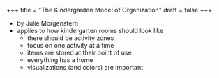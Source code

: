 +++
title = "The Kindergarden Model of Organization"
draft = false
+++

-   by Julie Morgenstern
-   applies to how kindergarten rooms should look like
    -   there should be activity zones
    -   focus on one activity at a time
    -   items are stored at their point of use
    -   everything has a home
    -   visualizations (and colors) are important
